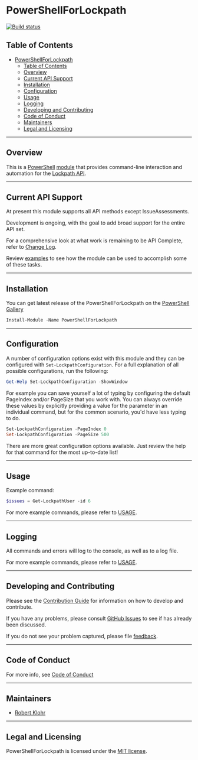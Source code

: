 # PowerShellForLockpath

[![Build status](https://ci.appveyor.com/api/projects/status/github/RobertKlohr/PowerShellForLockpath?branch=master&svg=true)](https://ci.appveyor.com/project/RobertKlohr/powershellforlockpath)

## Table of Contents

- [PowerShellForLockpath](#powershellforlockpath)
  - [Table of Contents](#table-of-contents)
  - [Overview](#overview)
  - [Current API Support](#current-api-support)
  - [Installation](#installation)
  - [Configuration](#configuration)
  - [Usage](#usage)
  - [Logging](#logging)
  - [Developing and Contributing](#developing-and-contributing)
  - [Code of Conduct](#code-of-conduct)
  - [Maintainers](#maintainers)
  - [Legal and Licensing](#legal-and-licensing)

----------

## Overview

This is a [PowerShell](https://aka.ms/powershell) [module](https://technet.microsoft.com/en-us/library/dd901839.aspx)
that provides command-line interaction and automation for the [Lockpath API](https://www.lockpath.com/).

----------

## Current API Support

At present this module supports all API methods except IssueAssessments.

Development is ongoing, with the goal to add broad support for the entire API set.

For a comprehensive look at what work is remaining to be API Complete, refer to [Change Log](CHANGELOG.md).

Review [examples](USAGE.md#examples) to see how the module can be used to accomplish some of these tasks.

----------

## Installation

You can get latest release of the PowerShellForLockpath on the [PowerShell Gallery](https://www.powershellgallery.com/packages/PowerShellForLockpath)

```PowerShell
Install-Module -Name PowerShellForLockpath
```

----------

## Configuration

A number of configuration options exist with this module and they can be configured with `Set-LockpathConfiguration`.
For a full explanation of all possible configurations, run the following:

 ```powershell
Get-Help Set-LockpathConfiguration -ShowWindow
```

For example you can save yourself a lot of typing by configuring the default PageIndex and/or PageSize
that you work with.  You can always override these values by explicitly providing a value for the parameter
in an individual command, but for the common scenario, you'd have less typing to do.

 ```powershell
Set-LockpathConfiguration -PageIndex 0
Set-LockpathConfiguration -PageSize 500
```

There are more great configuration options available.  Just review the help for that command for
the most up-to-date list!

----------

## Usage

Example command:

```powershell
$issues = Get-LockpathUser -id 6
```

For more example commands, please refer to [USAGE](USAGE.md#examples).

----------

## Logging

All commands and errors will log to the console, as well as to a log file.

For more example commands, please refer to [USAGE](USAGE.md#examples).

----------

## Developing and Contributing

Please see the [Contribution Guide](CONTRIBUTING.md) for information on how to develop and
contribute.

If you have any problems, please consult [GitHub Issues](https://github.com/RobertKlohr/PowerShellForLockpath/issues)
to see if has already been discussed.

If you do not see your problem captured, please file [feedback](CONTRIBUTING.md#feedback).

----------

## Code of Conduct

For more info, see [Code of Conduct](CODE_OF_CONDUCT.md)

----------

## Maintainers

- [Robert Klohr](https://github.com/robertklohr)

----------

## Legal and Licensing

PowerShellForLockpath is licensed under the [MIT license](LICENSE).
